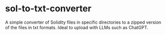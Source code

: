 # sol-to-txt-converter
A simple converter of Solidity files in specific directories to a zipped version of the files in txt formats. Ideal to upload with LLMs such as ChatGPT.
